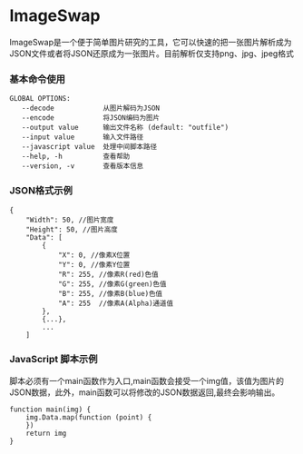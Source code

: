 # ImageSwap
ImageSwap是一个便于简单图片研究的工具，它可以快速的把一张图片解析成为JSON文件或者将JSON还原成为一张图片。目前解析仅支持png、jpg、jpeg格式

### 基本命令使用
```
GLOBAL OPTIONS:
   --decode            从图片解码为JSON
   --encode            将JSON编码为图片
   --output value      输出文件名称 (default: "outfile")
   --input value       输入文件路径
   --javascript value  处理中间脚本路径
   --help, -h          查看帮助
   --version, -v       查看版本信息
```

### JSON格式示例
```
{
    "Width": 50, //图片宽度
    "Height": 50, //图片高度
    "Data": [
        {
            "X": 0, //像素X位置 
            "Y": 0, //像素Y位置
            "R": 255, //像素R(red)色值
            "G": 255, //像素G(green)色值
            "B": 255, //像素B(blue)色值
            "A": 255  //像素A(Alpha)通道值
        },
        {...},
        ...
    ]
```

### JavaScript 脚本示例
脚本必须有一个main函数作为入口,main函数会接受一个img值，该值为图片的JSON数据，此外，main函数可以将修改的JSON数据返回,最终会影响输出。
```
function main(img) { 
    img.Data.map(function (point) {
    })
    return img
}
```

